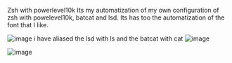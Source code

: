 Zsh with powerlevel10k
Its my automatization of my own configuration of zsh with powelevel10k, batcat and lsd.
Its has too the automatization of the font that I like.

![image](https://github.com/ErTilla/MiZSH/assets/167865595/172cd3bb-10a0-47b9-ad19-77a739ca8178)
i have aliased the lsd with ls and the batcat with cat
![image](https://github.com/ErTilla/MiZSH/assets/167865595/a2ecce93-db80-4be5-b2ff-afafa93b2e5a)

![image](https://github.com/ErTilla/MiZSH/assets/167865595/bf488ab1-b242-44e2-9810-e651175a5a6f)
